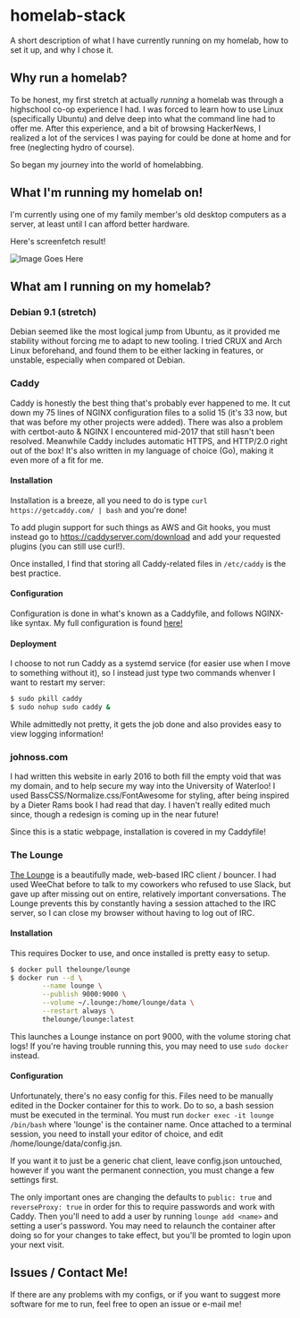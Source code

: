 # homelab-stack
A short description of what I have currently running on my homelab, how to set it up, and why I chose it.

## Why run a homelab?

To be honest, my first stretch at actually *running* a homelab was through a highschool co-op experience I had. I was forced to learn how to use Linux (specifically Ubuntu) and delve deep into what the command line had to offer me. After this experience, and a bit of browsing HackerNews, I realized a lot of the services I was paying for could be done at home and for free (neglecting hydro of course). 

So began my journey into the world of homelabbing. 


## What I'm running my homelab on!

I'm currently using one of my family member's old desktop computers as a server, at least until I can afford better hardware.

Here's screenfetch result!

![Image Goes Here]()

## What am I running on my homelab?

### Debian 9.1 (stretch)

Debian seemed like the most logical jump from Ubuntu, as it provided me stability without forcing me to adapt to new tooling. I tried CRUX and Arch Linux beforehand, and found them to be either lacking in features, or unstable, especially when compared ot Debian. 

### Caddy

Caddy is honestly the best thing that's probably ever happened to me. It cut down my 75 lines of NGINX configuration files to a solid 15 (it's 33 now, but that was before my other projects were added). There was also a problem with certbot-auto & NGINX I encountered mid-2017 that still hasn't been resolved. Meanwhile Caddy includes automatic HTTPS, and HTTP/2.0 right out of the box! It's also written in my language of choice (Go), making it even more of a fit for me. 

#### Installation

Installation is a breeze, all you need to do is type ```curl https://getcaddy.com/ | bash``` and you're done!

To add plugin support for such things as AWS and Git hooks, you must instead go to https://caddyserver.com/download and add 
your requested plugins (you can still use curl!). 

Once installed, I find that storing all Caddy-related files in ```/etc/caddy``` is the best practice. 

#### Configuration

Configuration is done in what's known as a Caddyfile, and follows NGINX-like syntax. My full configuration is found [here!]() 

#### Deployment

I choose to not run Caddy as a systemd service (for easier use when I move to something without it), so I instead just type two commands whenver I want to restart my server:
```bash
$ sudo pkill caddy
$ sudo nohup sudo caddy &
```
While admittedly not pretty, it gets the job done and also provides easy to view logging information!

### johnoss.com

I had written this website in early 2016 to both fill the empty void that was my domain, and to help secure my way into the University of Waterloo! I used BassCSS/Normalize.css/FontAwesome for styling, after being inspired by a Dieter Rams book I had read that day. I haven't really edited much since, though a redesign is coming up in the near future!

Since this is a static webpage, installation is covered in my Caddyfile!

### The Lounge

[The Lounge](https://thelounge.github.io) is a beautifully made, web-based IRC client / bouncer. I had used WeeChat before to talk to my coworkers who refused to use Slack, but gave up after missing out on entire, relatively important conversations. The Lounge prevents this by constantly having a session attached to the IRC server, so I can close my browser without having to log out of IRC.

#### Installation

This requires Docker to use, and once installed is pretty easy to setup.

```bash
$ docker pull thelounge/lounge
$ docker run --d \
        --name lounge \
        --publish 9000:9000 \
        --volume ~/.lounge:/home/lounge/data \
        --restart always \
        thelounge/lounge:latest
```

This launches a Lounge instance on port 9000, with the volume storing chat logs! If you're having trouble running this, you may need to use ```sudo docker``` instead. 

#### Configuration

Unfortunately, there's no easy config for this. Files need to be manually edited in the Docker container for this to work. Do to so, a bash session must be executed in the terminal. You must run ```docker exec -it lounge /bin/bash``` where 'lounge' is the container name. Once attached to a terminal session, you need to install your editor of choice, and edit /home/lounge/data/config.jsn.

If you want it to just be a generic chat client, leave config.json untouched, however if you want the permanent connection, you must change a few settings first.

The only important ones are changing the defaults to ```public: true``` and ```reverseProxy: true``` in order for this to require passwords and work with Caddy. 
Then you'll need to add a user by running ```lounge add <name>``` and setting a user's password. You may need to relaunch the container after doing so for your changes to take effect, but you'll be promted to login upon your next visit. 



## Issues / Contact Me!

If there are any problems with my configs, or if you want to suggest more software for me to run, feel free to open an issue or e-mail me! 





